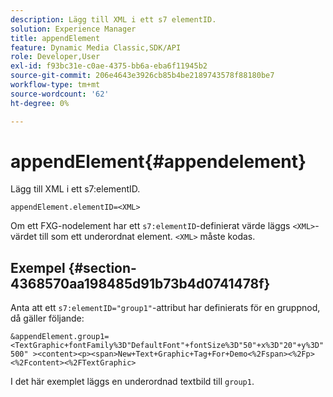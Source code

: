 ```yaml
---
description: Lägg till XML i ett s7 elementID.
solution: Experience Manager
title: appendElement
feature: Dynamic Media Classic,SDK/API
role: Developer,User
exl-id: f93bc31e-c0ae-4375-bb6a-eba6f11945b2
source-git-commit: 206e4643e3926cb85b4be2189743578f88180be7
workflow-type: tm+mt
source-wordcount: '62'
ht-degree: 0%

---
```


# appendElement{#appendelement}

Lägg till XML i ett s7:elementID.

`appendElement.elementID=<XML>`

Om ett FXG-nodelement har ett `s7:elementID`-definierat värde läggs `<XML>`-värdet till som ett underordnat element. `<XML>` måste kodas.

## Exempel {#section-4368570aa198485d91b73b4d0741478f}

Anta att ett `s7:elementID="group1"`-attribut har definierats för en gruppnod, då gäller följande:

`&appendElement.group1=<TextGraphic+fontFamily%3D"DefaultFont"+fontSize%3D"50"+x%3D"20"+y%3D"500" ><content><p><span>New+Text+Graphic+Tag+For+Demo<%2Fspan><%2Fp><%2Fcontent><%2FTextGraphic>`

I det här exemplet läggs en underordnad textbild till `group1`.
